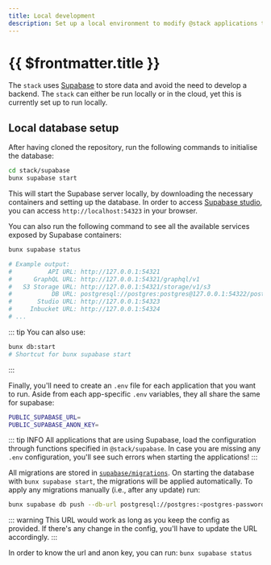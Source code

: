 ```yaml
---
title: Local development
description: Set up a local environment to modify @stack applications to your needs
---
```


# {{ $frontmatter.title }}

The `stack` uses [Supabase](https://supabase.com/) to store data and avoid the
need to develop a backend. The `stack` can either be run locally or in the
cloud, yet this is currently set up to run locally.

## Local database setup

After having cloned the repository, run the following commands to initialise the
database:

```bash
cd stack/supabase
bunx supabase start
```

This will start the Supabase server locally, by downloading the necessary
containers and setting up the database. In order to access [Supabase
studio](https://supabase.com/blog/supabase-studio), you can access
`http://localhost:54323` in your browser.

You can also run the following command to see all the available services exposed
by Supabase containers:

```bash
bunx supabase status

# Example output:
#          API URL: http://127.0.0.1:54321
#      GraphQL URL: http://127.0.0.1:54321/graphql/v1
#   S3 Storage URL: http://127.0.0.1:54321/storage/v1/s3
#           DB URL: postgresql://postgres:postgres@127.0.0.1:54322/postgres
#       Studio URL: http://127.0.0.1:54323
#     Inbucket URL: http://127.0.0.1:54324
# ...
```

::: tip
You can also use:

```bash
bunx db:start
# Shortcut for bunx supabase start
```
:::

Finally, you'll need to create an `.env` file for each application that you want
to run. Aside from each app-specific `.env` variables, they all share the same
for supabase:

```bash
PUBLIC_SUPABASE_URL=
PUBLIC_SUPABASE_ANON_KEY=
```

::: tip INFO
All applications that are using Supabase, load the configuration through
functions specified in `@stack/supabase`. In case you are missing any `.env`
configuration, you'll see such errors when starting the applications!
:::

All migrations are stored in [`supabase/migrations`](./supabase/migrations). On
starting the database with `bunx supabase start`, the migrations will be
applied automatically. To apply any migrations manually (i.e., after any update)
run:

```bash
bunx supabase db push --db-url postgresql://postgres:<postgres-password>@api.coolify.orb.local:54322
```

::: warning
This URL would work as long as you keep the config as provided. If there's any
change in the config, you'll have to update the URL accordingly.
:::

In order to know the url and anon key, you can run: `bunx supabase status`
